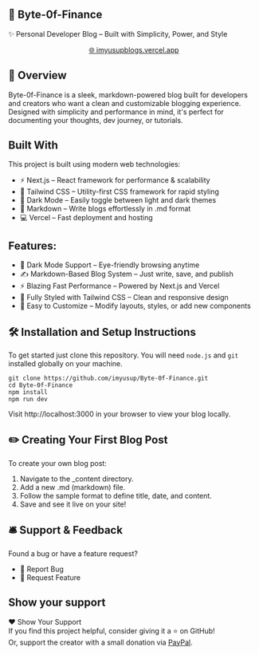 ## 🚀 Byte-0f-Finance

✨ Personal Developer Blog – Built with Simplicity, Power, and Style
<p align="center"> <a href="https://imyusupblogs.vercel.app/" target="_blank">🌐 imyusupblogs.vercel.app</a> </p> <p align="center"> </p>

## 📌 Overview

Byte-0f-Finance is a sleek, markdown-powered blog built for developers and creators who want a clean and customizable blogging experience. Designed with simplicity and performance in mind, it's perfect for documenting your thoughts, dev journey, or tutorials.

## Built With

This project is built using modern web technologies:
- ⚡ Next.js – React framework for performance & scalability
- 🎨 Tailwind CSS – Utility-first CSS framework for rapid styling
- 🌙 Dark Mode – Easily toggle between light and dark themes
- 🧠 Markdown – Write blogs effortlessly in .md format
- 💻 Vercel – Fast deployment and hosting

## Features:

- 🌙 Dark Mode Support – Eye-friendly browsing anytime
- ✍️ Markdown-Based Blog System – Just write, save, and publish
- ⚡ Blazing Fast Performance – Powered by Next.js and Vercel
- 🎨 Fully Styled with Tailwind CSS – Clean and responsive design
- 🧱 Easy to Customize – Modify layouts, styles, or add new components

## 🛠 Installation and Setup Instructions

To get started just clone this repository. You will need `node.js` and `git` installed globally on your machine.

```
git clone https://github.com/imyusup/Byte-0f-Finance.git
cd Byte-0f-Finance
npm install
npm run dev
```

Visit http://localhost:3000 in your browser to view your blog locally.

## ✏️ Creating Your First Blog Post

To create your own blog post:
1. Navigate to the _content directory.
2. Add a new .md (markdown) file.
3. Follow the sample format to define title, date, and content.
4. Save and see it live on your site!

## 🛎 Support & Feedback

Found a bug or have a feature request?
- 🔹 Report Bug
- 🔹 Request Feature

## Show your support

❤️ Show Your Support  
If you find this project helpful, consider giving it a ⭐ on GitHub!  
Or, support the creator with a small donation via [PayPal](https://paypal.me/imyusup).

